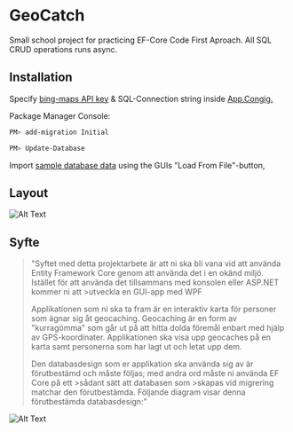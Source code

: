 # GeoCatch
Small school project for practicing EF-Core Code First Aproach. All SQL CRUD operations runs async.
 
## Installation 
Specify [bing-maps API key](https://docs.microsoft.com/en-us/bingmaps/getting-started/bing-maps-dev-center-help/getting-a-bing-maps-key) & SQL-Connection string inside [App.Congig.](Geocaching/App.config)

Package Manager Console:
```sh
PM> add-migration Initial

PM> Update-Database
```
Import [sample database data](SampleDbData.txt) using the GUIs "Load From File"-button,


## Layout
![Alt Text](https://github.com/FkLaagom/GeoCatch/blob/master/MD/Example.png)

## Syfte
>"Syftet med detta projektarbete är att ni ska bli vana vid att använda Entity Framework Core genom att använda det i en okänd miljö. 
>Istället för att använda det tillsammans med konsolen eller ASP.NET kommer ni att >utveckla en GUI-app med WPF
>
>Applikationen som ni ska ta fram är en interaktiv karta för personer som ägnar sig åt geocaching.
>Geocaching är en form av "kurragömma" som går ut på att hitta dolda föremål enbart med hjälp av GPS-koordinater.
>Applikationen ska visa upp geocaches på en karta samt personerna som har lagt ut och letat upp dem.
>
>Den databasdesign som er applikation ska använda sig av är förutbestämd och måste följas; med andra ord måste ni använda EF Core på ett >sådant sätt att databasen som >skapas vid migrering matchar den förutbestämda. Följande diagram visar denna förutbestämda databasdesign:"

![Alt Text](https://github.com/FkLaagom/GeoCatch/blob/master/MD/Databasdesign.png)
